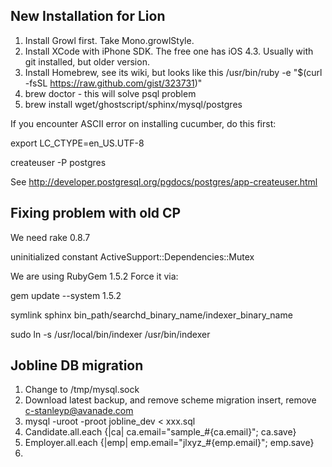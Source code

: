 ## New Installation for Lion

1. Install Growl first. Take Mono.growlStyle.
2. Install XCode with iPhone SDK. The free one has iOS 4.3. Usually with git installed, but older version.
3. Install Homebrew, see its wiki, but looks like this
/usr/bin/ruby -e "$(curl -fsSL https://raw.github.com/gist/323731)"
4. brew doctor - this will solve psql problem
5. brew install wget/ghostscript/sphinx/mysql/postgres

If you encounter ASCII error on installing cucumber, do this first:

export LC_CTYPE=en_US.UTF-8


createuser -P postgres

See http://developer.postgresql.org/pgdocs/postgres/app-createuser.html

## Fixing problem with old CP
We need rake 0.8.7

uninitialized constant ActiveSupport::Dependencies::Mutex

We are using RubyGem 1.5.2
Force it via:

gem update --system 1.5.2

symlink sphinx bin_path/searchd_binary_name/indexer_binary_name

sudo ln -s /usr/local/bin/indexer /usr/bin/indexer

## Jobline DB migration

1. Change to /tmp/mysql.sock
2. Download latest backup, and remove scheme migration insert, remove c-stanleyp@avanade.com
3. mysql -uroot -proot jobline_dev < xxx.sql
4. Candidate.all.each {|ca| ca.email="sample_#{ca.email}"; ca.save}
5. Employer.all.each {|emp| emp.email="jlxyz_#{emp.email}"; emp.save}
6. 

